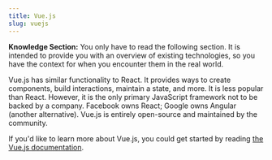```yaml
---
title: Vue.js
slug: vuejs
---
```


**Knowledge Section:** You only have to read the following section. It is
intended to provide you with an overview of existing technologies, so you have
the context for when you encounter them in the real world.

Vue.js has similar functionality to React. It provides ways to create
components, build interactions, maintain a state, and more. It is less popular
than React. However, it is the only primary JavaScript framework not to be
backed by a company. Facebook owns React; Google owns Angular (another
alternative). Vue.js is entirely open-source and maintained by the community.

If you'd like to learn more about Vue.js, you could get started by reading [the
Vue.js documentation][vuejs].

[vuejs]: https://vuejs.org/
